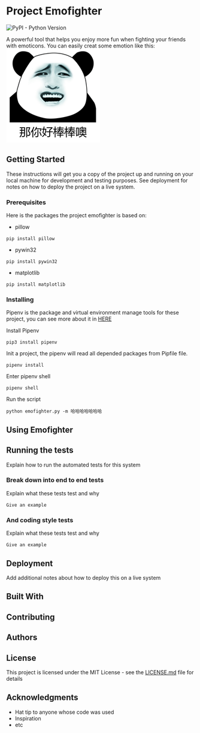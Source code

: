 # Project Emofighter
![PyPI - Python Version](https://img.shields.io/pypi/pyversions/Django.svg) 


A powerful tool that helps you enjoy more fun when fighting your friends with emoticons.
You can easily creat some emotion like this:
![Example1.1](https://github.com/Akers/emofighter/blob/master/wiki/resource/image/example/example1.1.png)

## Getting Started

These instructions will get you a copy of the project up and running on your local machine for development and testing purposes. See deployment for notes on how to deploy the project on a live system.

### Prerequisites

Here is the packages the project emofighter is based on:

 - pillow
 ```
 pip install pillow
 ```
 - pywin32
 ```
 pip install pywin32
 ```
 - matplotlib
 ```
 pip install matplotlib
 ```


### Installing

Pipenv is the package and virtual environment manage tools for these project, you can see more about it in [HERE](https://github.com/pypa/pipenv)

Install Pipenv

```
pip3 install pipenv
```

Init a project, the pipenv will read all depended packages from Pipfile file.
```
pipenv install
```

Enter pipenv shell
```
pipenv shell
```

Run the script
```
python emofighter.py -m 哈哈哈哈哈哈哈
```
## Using Emofighter


## Running the tests

Explain how to run the automated tests for this system

### Break down into end to end tests

Explain what these tests test and why

```
Give an example
```

### And coding style tests

Explain what these tests test and why

```
Give an example
```

## Deployment

Add additional notes about how to deploy this on a live system

## Built With


## Contributing


## Authors


## License

This project is licensed under the MIT License - see the [LICENSE.md](LICENSE.md) file for details

## Acknowledgments

* Hat tip to anyone whose code was used
* Inspiration
* etc
